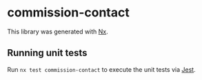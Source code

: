 # commission-contact

This library was generated with [Nx](https://nx.dev).

## Running unit tests

Run `nx test commission-contact` to execute the unit tests via [Jest](https://jestjs.io).
